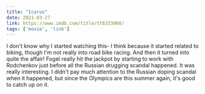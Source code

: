 ```yaml
---
title: "Icarus"
date: 2021-03-27
link: https://www.imdb.com/title/tt6333060/
tags: ['movie', 'link']
---
```

I don't know why I started watching this- I think because it started related to biking, though
I'm not really into road bike racing. And then it turned into quite the affair! Fogel really hit
the jackpot by starting to work with Rodchenkov just before all the Russian drugging scandal happened.
It was really interesting. I didn't pay much attention to the Russian doping scandal when it happened,
but since the Olympics are this summer again, it's good to catch up on it.

